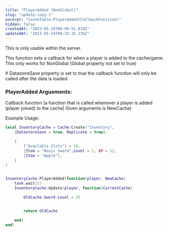 ```yaml
---
title: "PlayerAdded (NonGlobal)"
slug: "update-copy-1"
excerpt: "CacheTable:PlayerAdded(CallbackFunction)"
hidden: false
createdAt: "2023-05-24T00:09:51.810Z"
updatedAt: "2023-05-24T00:33:32.236Z"
---
```

This is only usable within the server. 

This function sets a callback for when a player is added to the cache/game. This only works for NonGlobal (Global property not set to true)

If DatastoreSave property is set to true the callback function will only be called after the data is loaded.

### PlayerAdded Arguements:

Callback function (a function that is called whenever a player is added (player joined) to the cache| Given arguments is NewCache)

Example Usage:

```lua example
local InventoryCache = Cache:Create("Inventory", 
	{DatastoreSave = true, Replicate = true}, 

	{
		["Available Slots"] = 10,
		{Item = "Basic Sword",Level = 1, XP = 1},
		{Item = "Apple"},
	}
)


InventoryCache:PlayerAdded(function(player, NewCache) 
	task.wait(5)
	InventoryCache:Update(player, function(CurrentCache)

		OldCache.Sword.Level = 25


		return OldCache

	end)
end)

```